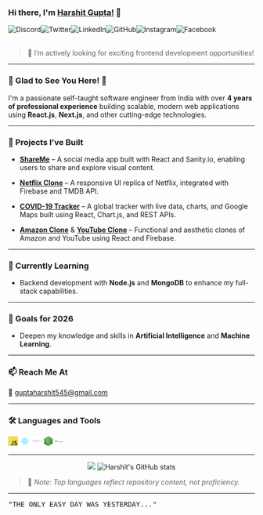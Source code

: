 ### Hi there, I'm [Harshit Gupta!](https://protfolio-142c9.web.app/) 👋

<a href="https://discord.com/channels/@me">
  <img align="left" alt="Discord" src="https://img.shields.io/badge/Discord-5865F2?style=flat&logo=discord&logoColor=white" />
</a>
<a href="https://twitter.com/athleteharshit">
  <img align="left" alt="Twitter" src="https://img.shields.io/badge/Twitter-1DA1F2?style=flat&logo=twitter&logoColor=white" />
</a>
<a href="https://www.linkedin.com/in/athleteharshit/">
  <img align="left" alt="LinkedIn" src="https://img.shields.io/badge/LinkedIn-0077B5?style=flat&logo=linkedin&logoColor=white" />
</a>
<a href="https://github.com/athleteharshit">
  <img align="left" alt="GitHub" src="https://img.shields.io/badge/GitHub-181717?style=flat&logo=github&logoColor=white" />
</a>
<a href="https://www.instagram.com/athleteharshit/?hl=en">
  <img align="left" alt="Instagram" src="https://img.shields.io/badge/Instagram-E4405F?style=flat&logo=instagram&logoColor=white" />
</a>
<a href="https://www.facebook.com/profile.php?id=100006042162271">
  <img align="left" alt="Facebook" src="https://img.shields.io/badge/Facebook-1877F2?style=flat&logo=facebook&logoColor=white" />
</a>

<br/><br/>

> 💼 I’m actively looking for exciting frontend development opportunities!

---

### 👋 Glad to See You Here! 🤩

I'm a passionate self-taught software engineer from India with over **4 years of professional experience** building scalable, modern web applications using **React.js**, **Next.js**, and other cutting-edge technologies.

---

### 🚀 Projects I’ve Built

- **[ShareMe](https://sharemeharshit.netlify.app/)** – A social media app built with React and Sanity.io, enabling users to share and explore visual content.
  
- **[Netflix Clone](https://netflix-clone-86bdb.web.app/)** – A responsive UI replica of Netflix, integrated with Firebase and TMDB API.
  
- **[COVID-19 Tracker](https://covid-19-4e5a4.web.app/)** – A global tracker with live data, charts, and Google Maps built using React, Chart.js, and REST APIs.

- **[Amazon Clone](https://clone-8a8c7.web.app/)** & **[YouTube Clone](https://clone-376b0.web.app/)** – Functional and aesthetic clones of Amazon and YouTube using React and Firebase.

---

### 🌱 Currently Learning

- Backend development with **Node.js** and **MongoDB** to enhance my full-stack capabilities.

---

### 🎯 Goals for 2026

- Deepen my knowledge and skills in **Artificial Intelligence** and **Machine Learning**.

---

### 📫 Reach Me At

📧 [guptaharshit545@gmail.com](mailto:guptaharshit545@gmail.com)

---

### 🛠️ Languages and Tools

<code><img height="20" src="https://raw.githubusercontent.com/github/explore/main/topics/javascript/javascript.png" /></code>
<code><img height="20" src="https://raw.githubusercontent.com/github/explore/main/topics/react/react.png" /></code>
<code><img height="20" src="https://raw.githubusercontent.com/github/explore/main/topics/nextjs/nextjs.png" /></code>
<code><img height="20" src="https://raw.githubusercontent.com/github/explore/main/topics/nodejs/nodejs.png" /></code>
<code><img height="20" src="https://raw.githubusercontent.com/github/explore/main/topics/mongodb/mongodb.png" /></code>

---

<p align="center">
  <img src="https://github-readme-stats.vercel.app/api/top-langs/?username=athleteharshit&theme=radical&hide_langs_below=1&layout=compact" />
  <img src="https://github-readme-stats.vercel.app/api?username=athleteharshit&show_icons=true&theme=radical&line_height=21" alt="Harshit's GitHub stats"/>
</p>

> 📌 *Note: Top languages reflect repository content, not proficiency.*

---

<pre>
"THE ONLY EASY DAY WAS YESTERDAY..."
</pre>
